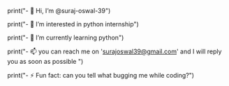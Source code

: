 print("- 👋 Hi, I’m @suraj-oswal-39")

print("- 👀 I’m interested in python 
internship")

print("- 🌱 I’m currently learning python")

print("- 📫 you can reach me on 'surajoswal39@gmail.com' and I will reply you as soon as possible ")

print("- ⚡ Fun fact: can you tell what bugging me while coding?")
